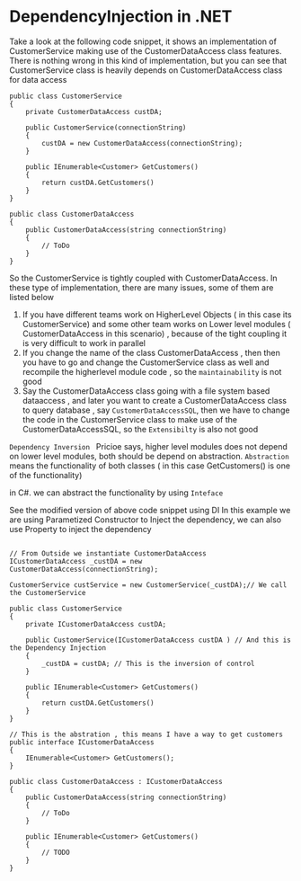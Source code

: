 # DependencyInjection in .NET

Take a look at the following code snippet, it shows an implementation of CustomerService making use of the CustomerDataAccess class features.
There is nothing wrong in this kind of implementation, but you can see that CustomerService class is heavily depends on CustomerDataAccess class for data access

```
public class CustomerService
{
	private CustomerDataAccess custDA;
	
	public CustomerService(connectionString)
	{
		custDA = new CustomerDataAccess(connectionString);
	}
	
	public IEnumerable<Customer> GetCustomers()
	{
		return custDA.GetCustomers()
	}
}

public class CustomerDataAccess
{
	public CustomerDataAccess(string connectionString)
	{
		// ToDo
	}
}

```

So the CustomerService is tightly coupled with CustomerDataAccess. In these type of implementation, there are many issues, some of them are listed below

1. If you have different teams work on HigherLevel Objects ( in this case its CustomerService) and some other team works on Lower level modules ( CustomerDataAccess in this scenario) , because of the tight coupling
   it is very difficult to work in parallel
2. If you change the name of the class CustomerDataAccess , then then you have to go and change the CustomerService class as well and recompile the higherlevel module code , so the `maintainability` is not good
3. Say the CustomerDataAccess class going with a file system based dataaccess , and later you want to create a CustomerDataAccess class to query database , say `CustomerDataAccessSQL`, then we have to change the code in      the  CustomerService class to make use of the CustomerDataAccessSQL, so the `Extensibilty` is also not good

`Dependency Inversion ` Pricioe says, higher level modules does not depend on lower level modules, both should be depend on abstraction.
`Abstraction` means the functionality of both classes ( in this case GetCustomers() is one of the functionality) 

in C#. we can abstract the functionality by using `Inteface`

See the modified version of above code snippet using DI
In this example we are using Parametized Constructor to Inject the dependency, we can also use Property to inject the dependency
```

// From Outside we instantiate CustomerDataAccess
ICustomerDataAccess _custDA = new CustomerDataAccess(connectionString);

CustomerService custService = new CustomerService(_custDA);// We call the CustomerService

public class CustomerService
{
	private ICustomerDataAccess custDA;
	
	public CustomerService(ICustomerDataAccess custDA ) // And this is the Dependency Injection
	{
		_custDA = custDA; // This is the inversion of control
	}
	
	public IEnumerable<Customer> GetCustomers()
	{
		return custDA.GetCustomers()
	}
}

// This is the abstration , this means I have a way to get customers
public interface ICustomerDataAccess
{
	IEnumerable<Customer> GetCustomers();
}

public class CustomerDataAccess : ICustomerDataAccess
{
	public CustomerDataAccess(string connectionString)
	{
		// ToDo
	}
	
	public IEnumerable<Customer> GetCustomers()
	{
		// TODO 
	}
}

```
